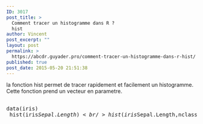 ```yaml
---
ID: 3017
post_title: >
  Comment tracer un histogramme dans R ?
  hist
author: Vincent
post_excerpt: ""
layout: post
permalink: >
  https://abcdr.guyader.pro/comment-tracer-un-histogramme-dans-r-hist/
published: true
post_date: 2015-05-20 21:51:38
---
```

la fonction hist permet de tracer rapidement et facilement un histogramme. Cette fonction prend un vecteur en parametre. <pre lang='rsplus'><br />data(iris)<br /> hist(iris$Sepal.Length) <br /> hist(iris$Sepal.Length,nclass=3) <br /></pre>